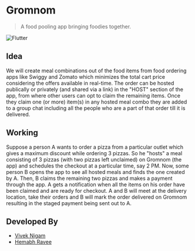 # Gromnom

> A food pooling app bringing foodies together.

![Flutter](https://img.shields.io/badge/Flutter-Made%20with%20Flutter-blue)

## Idea
We will create meal combinations out of the food items from food ordering apps like Swiggy and Zomato which minimizes the total cart price considering the offers available in real-time. The order can be hosted publically or privately (and shared via a link) in the "HOST" section of the app, from where other users can opt to claim the remaining items. Once they claim one (or more) item(s) in any hosted meal combo they are added to a group chat including all the people who are a part of that order till it is delivered. 

## Working
Suppose a person A wants to order a pizza from a particular outlet which gives a maximum discount while ordering 3 pizzas. So he "hosts" a meal consisting of 3 pizzas (with two pizzas left unclaimed) on Gromnom (the app) and schedules the checkout at a particular time, say 2 PM. Now, some person B opens the app to see all hosted meals and finds the one created by A. Then, B claims the remaining two pizzas and makes a payment through the app. A gets a notification when all the items on his order have been claimed and are ready for checkout. A and B will meet at the delivery location, take their orders and B will mark the order delivered on Gromnom resulting in the staged payment being sent out to A.

## Developed By
- [Vivek Nigam](https://github.com/viveknigam3003)
- [Hemabh Ravee](https://github.com/hemabhravee)
